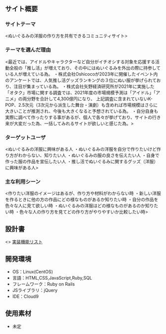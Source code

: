 
# <Doll-Mother>

## サイト概要
### サイトテーマ
<ぬいぐるみの洋服の作り方を共有できるコミュニティサイト>

### テーマを選んだ理由
<最近では、アイドルやキャラクターなど自分がイチオシする対象を応援する活動全般の「推し活」が増えており、その中にはぬいぐるみを外出の際に持参している人が増えている為。
 ・株式会社Oshicocoが2023年に開催したイベント内のアンケートでは、人気推し活グッズランキングの３位にぬい服が挙げられており、注目が集まっている為。
 ・株式会社矢野経済研究所が2021年に実施した「オタク」市場に関する調査では、2021年度の市場規模予測は「アイドル」「アニメ」の両分野を合計して4,300億円になり、
 上記調査に含まれていないK-POP、2.5次元（3次元から派生した舞台・演劇）も含めれば市場規模はさらに大きいことが推測され、今後も大きくなると予想されている為。
 ・自分自身も実際に調べて作ったりする事があるが、個人で各々が挙げており、サイトの行き来が大変だった為、一括してみれるサイトが欲しいと感じた為。>

### ターゲットユーザ
<ぬいぐるみの洋服に興味がある人
 ・ぬいぐるみの洋服を自分で作りたいけど作り方がわからない、知りたい人
 ・ぬいぐるみの服の良さを伝えたい人
 ・自身で作った服の作品を宣伝したい人
 ・推し活でぬいぐるみに関するグッズ（洋服）に興味がある人>

### 主な利用シーン
<作りたい洋服のイメージはあるが、作り方や材料がわからない時
 ・新しい洋服を作るときに他の方の作品にどの様なものがあるか知りたい時
 ・自分の作品を色々な人に見て欲しい時
 ・ぬいぐるみの洋服はどの様なものがあるのか知りたい時
 ・色々な人の作り方を見てどの作り方がやりやすいか比較したい時>

## 設計書
<>
 [実装機能リスト](https://docs.google.com/spreadsheets/d/1GEw0jrcRqWSY9eZmwAGEBelFGRvYBqucBZ8aS_YXnNo/edit?usp=sharing)

## 開発環境
- OS：Linux(CentOS)
- 言語：HTML,CSS,JavaScript,Ruby,SQL
- フレームワーク：Ruby on Rails
- JSライブラリ：jQuery
- IDE：Cloud9

## 使用素材
- 未定


